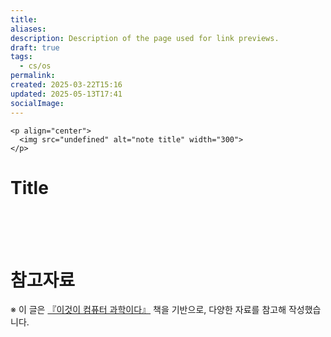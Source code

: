 ```yaml
---
title: 
aliases: 
description: Description of the page used for link previews.
draft: true
tags:
  - cs/os
permalink: 
created: 2025-03-22T15:16
updated: 2025-05-13T17:41
socialImage: 
---
```

```
<p align="center">
  <img src="undefined" alt="note title" width="300">
</p>
```

# Title

</br></br></br>
# 참고자료
※ 이 글은 [『이것이 컴퓨터 과학이다』](https://product.kyobobook.co.kr/detail/S000214014967) 책을 기반으로, 다양한 자료를 참고해 작성했습니다.